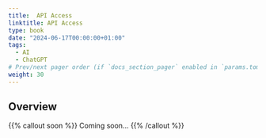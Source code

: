 ```yaml
---
title:  API Access 
linktitle: API Access
type: book
date: "2024-06-17T00:00:00+01:00"
tags:
  - AI
  - ChatGPT
# Prev/next pager order (if `docs_section_pager` enabled in `params.toml`)
weight: 30
---
```


<!--more-->
## Overview

{{% callout soon %}}
Coming soon...
{{% /callout %}}

